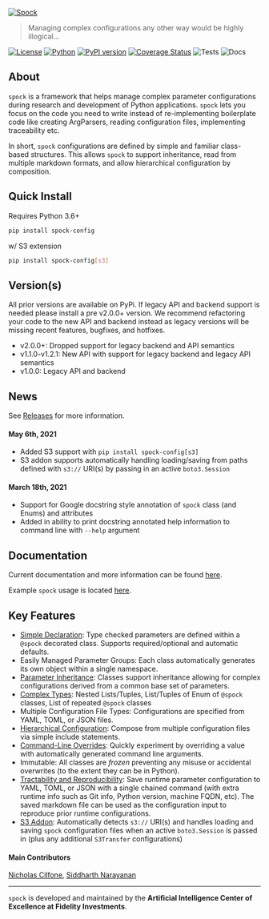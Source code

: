[![Spock](https://raw.githubusercontent.com/fidelity/spock/master/resources/images/logo.png)](https://fidelity.github.io/spock/)
> Managing complex configurations any other way would be highly illogical...

[![License](https://img.shields.io/badge/License-Apache%202.0-9cf)](https://opensource.org/licenses/Apache-2.0)
[![Python](https://img.shields.io/badge/python-3.6+-informational.svg)]()
[![PyPI version](https://badge.fury.io/py/spock-config.svg)](https://badge.fury.io/py/spock-config)
[![Coverage Status](https://coveralls.io/repos/github/fidelity/spock/badge.svg?branch=master)](https://coveralls.io/github/fidelity/spock?branch=master)
![Tests](https://github.com/fidelity/spock/workflows/pytest/badge.svg?branch=master)
![Docs](https://github.com/fidelity/spock/workflows/docs/badge.svg)

## About

`spock` is a framework that helps manage complex parameter configurations during research and development of Python 
applications. `spock` lets you focus on the code you need to write instead of re-implementing boilerplate code like 
creating ArgParsers, reading configuration files, implementing traceability etc.

In short, `spock` configurations are defined by simple and familiar class-based structures. This allows `spock` to 
support inheritance, read from multiple markdown formats, and allow hierarchical configuration by composition.

## Quick Install

Requires Python 3.6+

```bash
pip install spock-config
```

w/ S3 extension

```bash
pip install spock-config[s3]
```

## Version(s)

All prior versions are available on PyPi. If legacy API and backend support is needed please install a pre v2.0.0+ 
version. We recommend refactoring your code to the new API and backend instead as legacy versions will be missing 
recent features, bugfixes, and hotfixes.

* v2.0.0+: Dropped support for legacy backend and API semantics
* v1.1.0-v1.2.1: New API with support for legacy backend and legacy API semantics
* v1.0.0: Legacy API and backend 

## News

See [Releases](https://github.com/fidelity/spock/releases) for more information.

#### May 6th, 2021
* Added S3 support with `pip install spock-config[s3]`
* S3 addon supports automatically handling loading/saving from paths defined with `s3://` URI(s) by passing in an
active `boto3.Session`

#### March 18th, 2021

* Support for Google docstring style annotation of `spock` class (and Enums) and attributes
* Added in ability to print docstring annotated help information to command line with `--help` argument

## Documentation

Current documentation and more information can be found [here](https://fidelity.github.io/spock/).

Example `spock` usage is located [here](https://github.com/fidelity/spock/blob/master/examples).

## Key Features

* [Simple Declaration](basic_tutorial/Define.md): Type checked parameters are defined within a `@spock` decorated 
  class. Supports required/optional and automatic defaults.
* Easily Managed Parameter Groups: Each class automatically generates its own object within a single namespace.
* [Parameter Inheritance](advanced_features/Inheritance.md): Classes support inheritance allowing for complex 
  configurations derived from a common base set of parameters.
* [Complex Types](advanced_features/Advanced-Types.md): Nested Lists/Tuples, List/Tuples of Enum of `@spock` classes, 
  List of repeated `@spock` classes
* Multiple Configuration File Types: Configurations are specified from YAML, TOML, or JSON files.
* [Hierarchical Configuration](advanced_features/Composition.md): Compose from multiple configuration files via 
  simple include statements.
* [Command-Line Overrides](advanced_features/Command-Line-Overrides.md): Quickly experiment by overriding a value with 
  automatically generated command line arguments.
* Immutable: All classes are *frozen* preventing any misuse or accidental overwrites (to the extent they can be in 
  Python).
* [Tractability and Reproducibility](basic_tutorial/Saving.md): Save runtime parameter configuration to YAML, TOML, 
  or JSON with a single chained command (with extra runtime info such as Git info, Python version, machine FQDN, 
  etc). The saved markdown file can be used as the configuration input to reproduce prior runtime configurations.
* [S3 Addon](addons/S3.md): Automatically detects `s3://` URI(s) and handles loading and saving `spock` configuration 
  files when an active `boto3.Session` is passed in (plus any additional `S3Transfer` configurations)

#### Main Contributors

[Nicholas Cilfone](https://github.com/ncilfone), [Siddharth Narayanan](https://github.com/sidnarayanan)
___
`spock` is developed and maintained by the **Artificial Intelligence Center of Excellence at Fidelity Investments**.

